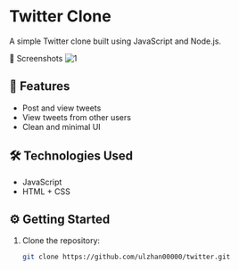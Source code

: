 # Twitter Clone


A simple Twitter clone built using JavaScript and Node.js.
   
📸 Screenshots
![1](https://github.com/user-attachments/assets/aec031af-5357-434d-9461-4d3348e1885a)
  
## 🚀 Features


- Post and view tweets
- View tweets from other users
- Clean and minimal UI

## 🛠️ Technologies Used

- JavaScript
- HTML + CSS

## ⚙️ Getting Started

1. Clone the repository:

   ```bash
   git clone https://github.com/ulzhan00000/twitter.git

